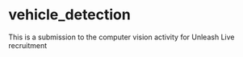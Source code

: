# vehicle_detection
This is a submission to the computer vision activity for Unleash Live recruitment
